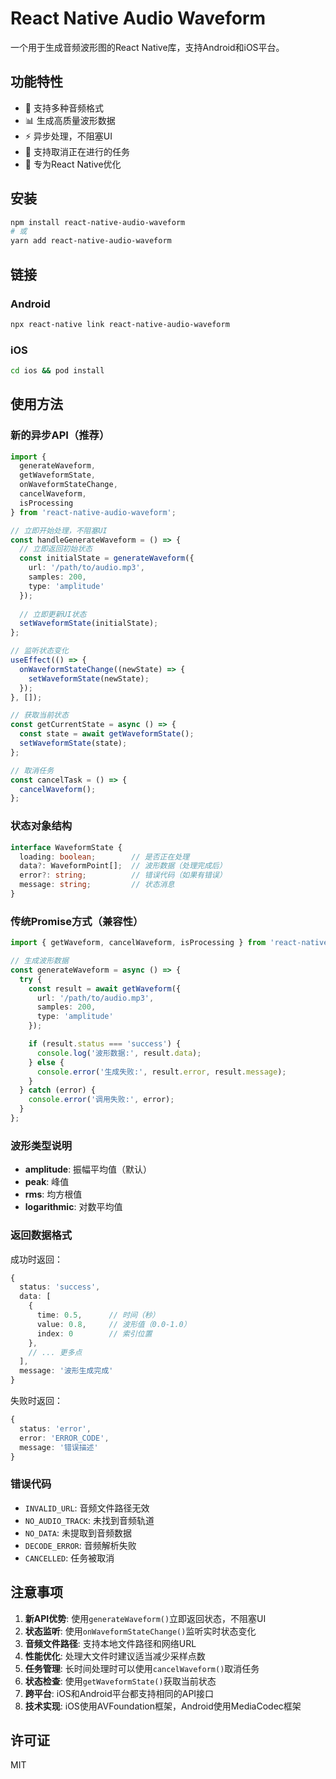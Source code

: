 # React Native Audio Waveform

一个用于生成音频波形图的React Native库，支持Android和iOS平台。

## 功能特性

- 🎵 支持多种音频格式
- 📊 生成高质量波形数据
- ⚡ 异步处理，不阻塞UI
- 🚫 支持取消正在进行的任务
- 📱 专为React Native优化

## 安装

```bash
npm install react-native-audio-waveform
# 或
yarn add react-native-audio-waveform
```

## 链接

### Android

```bash
npx react-native link react-native-audio-waveform
```

### iOS

```bash
cd ios && pod install
```

## 使用方法

### 新的异步API（推荐）

```typescript
import { 
  generateWaveform, 
  getWaveformState, 
  onWaveformStateChange,
  cancelWaveform, 
  isProcessing 
} from 'react-native-audio-waveform';

// 立即开始处理，不阻塞UI
const handleGenerateWaveform = () => {
  // 立即返回初始状态
  const initialState = generateWaveform({
    url: '/path/to/audio.mp3',
    samples: 200,
    type: 'amplitude'
  });
  
  // 立即更新UI状态
  setWaveformState(initialState);
};

// 监听状态变化
useEffect(() => {
  onWaveformStateChange((newState) => {
    setWaveformState(newState);
  });
}, []);

// 获取当前状态
const getCurrentState = async () => {
  const state = await getWaveformState();
  setWaveformState(state);
};

// 取消任务
const cancelTask = () => {
  cancelWaveform();
};
```

### 状态对象结构

```typescript
interface WaveformState {
  loading: boolean;        // 是否正在处理
  data?: WaveformPoint[];  // 波形数据（处理完成后）
  error?: string;          // 错误代码（如果有错误）
  message: string;         // 状态消息
}
```

### 传统Promise方式（兼容性）

```typescript
import { getWaveform, cancelWaveform, isProcessing } from 'react-native-audio-waveform';

// 生成波形数据
const generateWaveform = async () => {
  try {
    const result = await getWaveform({
      url: '/path/to/audio.mp3',
      samples: 200,
      type: 'amplitude'
    });

    if (result.status === 'success') {
      console.log('波形数据:', result.data);
    } else {
      console.error('生成失败:', result.error, result.message);
    }
  } catch (error) {
    console.error('调用失败:', error);
  }
};
```

### 波形类型说明

- **amplitude**: 振幅平均值（默认）
- **peak**: 峰值
- **rms**: 均方根值
- **logarithmic**: 对数平均值

### 返回数据格式

成功时返回：
```typescript
{
  status: 'success',
  data: [
    {
      time: 0.5,      // 时间（秒）
      value: 0.8,     // 波形值（0.0-1.0）
      index: 0        // 索引位置
    },
    // ... 更多点
  ],
  message: '波形生成完成'
}
```

失败时返回：
```typescript
{
  status: 'error',
  error: 'ERROR_CODE',
  message: '错误描述'
}
```

### 错误代码

- `INVALID_URL`: 音频文件路径无效
- `NO_AUDIO_TRACK`: 未找到音频轨道
- `NO_DATA`: 未提取到音频数据
- `DECODE_ERROR`: 音频解析失败
- `CANCELLED`: 任务被取消

## 注意事项

1. **新API优势**: 使用`generateWaveform()`立即返回状态，不阻塞UI
2. **状态监听**: 使用`onWaveformStateChange()`监听实时状态变化
3. **音频文件路径**: 支持本地文件路径和网络URL
4. **性能优化**: 处理大文件时建议适当减少采样点数
5. **任务管理**: 长时间处理时可以使用`cancelWaveform()`取消任务
6. **状态检查**: 使用`getWaveformState()`获取当前状态
7. **跨平台**: iOS和Android平台都支持相同的API接口
8. **技术实现**: iOS使用AVFoundation框架，Android使用MediaCodec框架

## 许可证

MIT
